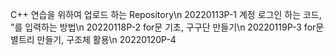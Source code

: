 C++ 연습을 위하여 업로드 하는 Repository\n
20220113P-1 계정 로그인 하는 코드, "를 입력하는 방법\n
20220118P-2 for문 기초, 구구단 만들기\n
20220119P-3 for문 별트리 만들기, 구조체 활용\n
20220120P-4
